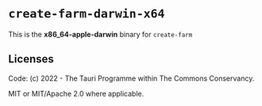 # `create-farm-darwin-x64`

This is the **x86_64-apple-darwin** binary for `create-farm`

## Licenses
Code: (c) 2022 - The Tauri Programme within The Commons Conservancy.

MIT or MIT/Apache 2.0 where applicable.